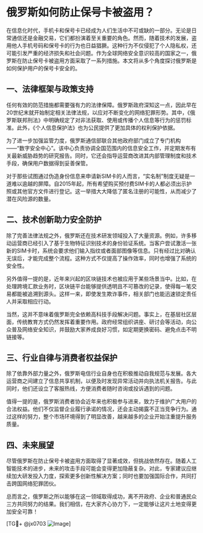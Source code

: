 # 俄罗斯如何防止保号卡被盗用？

在信息化时代，手机卡和保号卡已经成为人们生活中不可或缺的一部分。无论是日常通信还是金融交易，它们都扮演着至关重要的角色。然而，随着技术的发展，盗用他人手机号码和保号卡的行为也日益猖獗。这种行为不仅侵犯了个人隐私权，还可能引发严重的经济损失和社会问题。作为全球网络安全意识较高的国家之一，俄罗斯在防止保号卡被盗用方面采取了一系列措施。本文将从多个角度探讨俄罗斯是如何保护用户的保号卡安全的。

## 一、法律框架与政策支持

任何有效的防范措施都需要强有力的法律保障。俄罗斯政府深知这一点，因此早在20世纪末就开始制定相关法律法规，以应对不断变化的网络犯罪形势。其中，《俄罗斯联邦刑法》中明确规定了对非法获取、使用或传播个人信息等行为的惩罚标准。此外，《个人信息保护法》也为公民提供了更加具体的权利保护依据。

为了进一步加强监管力度，俄罗斯通信部联合其他政府部门成立了专门机构——“数字安全中心”。该中心负责协调全国范围内的信息安全工作，并定期发布有关最新威胁趋势的研究报告。同时，它还会指导运营商改进其内部管理制度和技术手段，确保用户数据得到妥善保管。

对于那些试图通过伪造身份信息来申请新SIM卡的人而言，“实名制”制度无疑是一道难以逾越的屏障。自2015年起，所有希望购买预付费SIM卡的人都必须出示护照或其他官方文件进行登记。这一举措大大降低了匿名注册的可能性，从而减少了潜在风险源的数量。

## 二、技术创新助力安全防护

除了完善法律法规之外，俄罗斯还在技术研发领域投入了大量资源。例如，许多移动运营商已经引入了基于生物特征识别技术的身份验证系统。当客户尝试激活一张新的SIM卡时，系统会要求他们输入指纹或者面部图像等信息。只有经过比对确认无误后，才能完成整个流程。这种方式不仅提高了操作效率，同时也增强了系统的安全性。

另外值得一提的是，近年来兴起的区块链技术也被应用于某些场景当中。比如，在处理跨境汇款业务时，区块链平台能够提供透明且不可篡改的记录，使得每一笔交易都能被追溯到源头。这样一来，即使发生欺诈事件，相关部门也能迅速锁定责任人并采取相应行动。

当然，这并不意味着俄罗斯完全依赖高科技手段解决问题。事实上，在基层社区层面，传统教育方式仍然发挥着重要作用。政府经常组织讲座、研讨会等活动，向公众普及网络安全知识，并鼓励大家养成良好习惯，如定期更换密码、避免点击不明链接等。

## 三、行业自律与消费者权益保护

除了依靠外部力量之外，俄罗斯电信行业自身也在积极推动自我规范与发展。各大运营商之间建立了信息共享机制，以便及时发现异常活动并向执法机关报告。与此同时，他们还设立了客服热线，方便消费者随时咨询或投诉遇到的问题。

值得一提的是，俄罗斯消费者协会近年来也积极参与进来，致力于维护广大用户的合法权益。他们不仅监督企业履行承诺的情况，还会主动揭露不正当竞争行为。通过这样的努力，整个市场环境得到了明显改善，越来越多的企业开始注重提升服务质量。

## 四、未来展望

尽管俄罗斯在防止保号卡被盗用方面取得了显著成效，但挑战依然存在。随着人工智能技术的进步，未来的攻击手段可能会变得更加隐蔽复杂。对此，专家建议应继续加大研发投入力度，探索更多创新性解决方案；同时也要加强国际合作，共同打击跨国网络犯罪团伙。

总而言之，俄罗斯之所以能够在这一领域取得成功，离不开政府、企业和普通民众三方共同努力的结果。我们相信，在大家齐心协力下，一定能够让这片土地变得更加安全可靠！

[TG💪+ @jx0703 ![Image](https://github.com/user-attachments/assets/dbca1d08-cadb-493c-b0ec-ad6f7a83f270)]